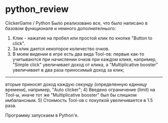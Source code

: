 # python_review
ClickerGame / Python 
Было реализовано все, что было написано в базовом функционале и немного дополнителнього:
1) Клик - нажатие на пробел или простой клик по кнопке "Button to click".
2) За клик дается некоторое количество очков.
3) В моем видении в игре есть два вида Tool-ов:
  первые как-то учитываются при начислении очков при каждом клике, например, "Simple click" увеличивает доход от клика,
  а "Multiplicative booster" увеличивает в два раза приносимый доход за клик;
  -----
  вторые приносят доход каждую секунду (определенную единицу времени), например, "Auto clicker";
4) Введено ограничение (limit) на Tool-ы, иначе тот же "Multiplicative booster" был бы слишком имбалансным.
5) Стоимость Tool-ов с покупкой увеличивается в 1.5 раза.

Программу запускаем в Python'e.
